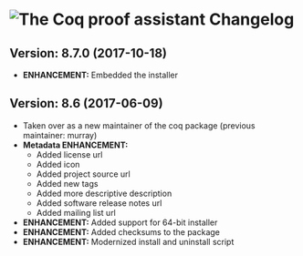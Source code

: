 # ![The Coq proof assistant Changelog](https://img.shields.io/badge/The%20Coq%20proof%20assistant-Package%20Changelog-blue.svg?style=for-the-badge)

## Version: 8.7.0 (2017-10-18)

- **ENHANCEMENT:** Embedded the installer

## Version: 8.6 (2017-06-09)

- Taken over as a new maintainer of the coq package (previous maintainer: murray)
- **Metadata ENHANCEMENT:**
  - Added license url
  - Added icon
  - Added project source url
  - Added new tags
  - Added more descriptive description
  - Added software release notes url
  - Added mailing list url
- **ENHANCEMENT:** Added support for 64-bit installer
- **ENHANCEMENT:** Added checksums to the package
- **ENHANCEMENT:** Modernized install and uninstall script
